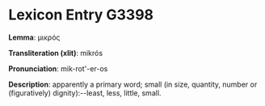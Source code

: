# Lexicon Entry G3398

**Lemma**: μικρός

**Transliteration (xlit)**: mikrós

**Pronunciation**: mik-rot'-er-os

**Description**:
apparently a primary word; small (in size, quantity, number or (figuratively) dignity):--least, less, little, small.
